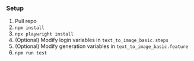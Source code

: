 ### Setup
1. Pull repo
2. `npm install`
3. `npx playwright install`
4. (Optional) Modify login variables in `text_to_image_basic.steps`
5. (Optional) Modify generation variables in `text_to_image_basic.feature`
6. `npm run test`